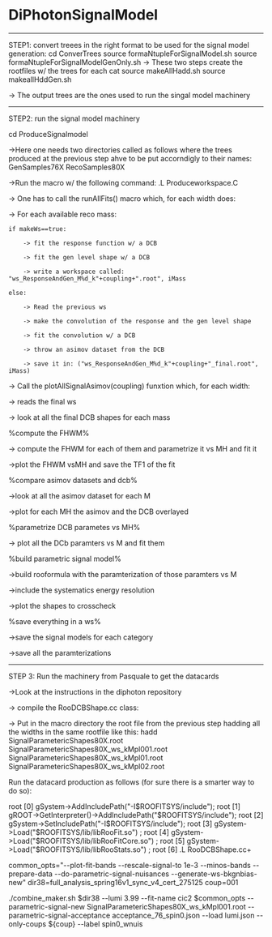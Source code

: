 # DiPhotonSignalModel


******************************************************************************************
STEP1: 
convert treees in the right format to be used for the signal model generation:
cd ConverTrees
source formaNtupleForSignalModel.sh
source formaNtupleForSignalModelGenOnly.sh
-> These two steps create the rootfiles w/ the trees for each cat
source makeAllHadd.sh
source makeallHddGen.sh

-> The output trees are the ones used to run the singal model machinery

******************************************************************************************
STEP2: 
run the signal model machinery

cd ProduceSignalmodel

->Here one needs two directories called as follows where the trees produced at the previous step ahve to be put accorndigly to their names:
GenSamples76X
RecoSamples80X

->Run the macro w/ the following command:
.L Produceworkspace.C

-> One has to call the runAllFits() macro which, for each width does:

  -> For each available reco mass:

    if makeWs==true:

        -> fit the response function w/ a DCB

        -> fit the gen level shape w/ a DCB

        -> write a workspace called: "ws_ResponseAndGen_M%d_k"+coupling+".root", iMass

    else:

        -> Read the previous ws

        -> make the convolution of the response and the gen level shape

        -> fit the convolution w/ a DCB

        -> throw an asimov dataset from the DCB 

        -> save it in: ("ws_ResponseAndGen_M%d_k"+coupling+"_final.root", iMass)

-> Call the plotAllSignalAsimov(coupling) funxtion which, for each width:

  -> reads the final ws

  -> look at all the final DCB shapes for each mass

  %compute the FHWM%

  -> compute the FHWM for each of them and parametrize it vs MH and fit it

  ->plot the FHWM vsMH and save the TF1 of the fit
  
  %compare asimov datasets and dcb%

  ->look at all the asimov dataset for each M

  ->plot for each MH the asimov and the DCB overlayed
  
  %parametrize DCB parametes vs MH%

  -> plot all the DCb paramters vs M and fit them
  
  %build parametric signal model%

  ->build rooformula with the paramterization of those paramters vs M

  ->include the systematics energy resolution

  ->plot the shapes to crosscheck
  
  %save everything in a ws%

  ->save the signal models for each category

  ->save all the paramterizations
    
******************************************************************************************
STEP 3: Run the machinery from Pasquale to get the datacards

->Look at the instructions in the diphoton repository

-> compile the RooDCBShape.cc class:
    
-> Put in the macro directory the root file from the previous step hadding all the widths in the same rootfile like this:
hadd SignalParametericShapes80X.root SignalParametericShapes80X_ws_kMpl001.root SignalParametericShapes80X_ws_kMpl01.root SignalParametericShapes80X_ws_kMpl02.root

Run the datacard production as follows (for sure there is a smarter way to do so):

root [0] gSystem->AddIncludePath("-I$ROOFITSYS/include");
root [1] gROOT->GetInterpreter()->AddIncludePath("$ROOFITSYS/include"); 
root [2] gSystem->SetIncludePath("-I$ROOFITSYS/include"); 
root [3] gSystem->Load("$ROOFITSYS/lib/libRooFit.so") ;
root [4] gSystem->Load("$ROOFITSYS/lib/libRooFitCore.so") ; 
root [5] gSystem->Load("$ROOFITSYS/lib/libRooStats.so") ; 
root [6] .L RooDCBShape.cc+

common_opts="--plot-fit-bands --rescale-signal-to 1e-3 --minos-bands  --prepare-data  --do-parametric-signal-nuisances --generate-ws-bkgnbias-new"
dir38=full_analysis_spring16v1_sync_v4_cert_275125
coup=001

./combine_maker.sh $dir38 --lumi 3.99 --fit-name cic2 $common_opts --parametric-signal-new SignalParametericShapes80X_ws_kMpl001.root --parametric-signal-acceptance  acceptance_76_spin0.json --load lumi.json --only-coups ${coup} --label spin0_wnuis 
